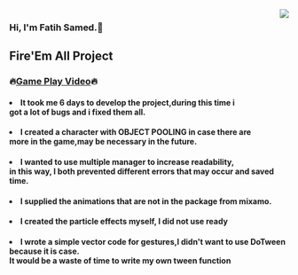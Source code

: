 <img src="https://media.giphy.com/media/l0Iy67eveh48xHQFa/giphy-downsized.gif" align="right">

### Hi, I'm Fatih Samed.:wave:
        
## Fire'Em All Project
### :fire:<a href="https://drive.google.com/file/d/1B1XDMIRP_4MG1FALksdgMRc3shMba7vM/view?usp=sharing" target="_blank">Game Play Video</a>:fire:

#### <li>It took me 6 days to develop the project,during this time i <br>got a lot of bugs and i fixed them all.</li>
#### <li>I created a character with OBJECT POOLING in case there are <br>more in the game,may be necessary in the future.</li>
#### <li>I wanted to use multiple manager to increase readability,<br>in this way, I both prevented different errors that may occur and saved time.</li>
#### <li>I supplied the animations that are not in the package from mixamo.</li>
#### <li>I created the particle effects myself, I did not use ready</li>
#### <li>I wrote a simple vector code for gestures,I didn't want to use DoTween because it is case.<br>It would be a waste of time to write my own tween function</li>
